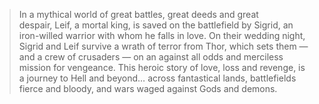 > In a mythical world of great battles, great deeds and great despair, Leif, a mortal king, is saved on the battlefield by Sigrid, an iron-willed warrior with whom he falls in love. On their wedding night, Sigrid and Leif survive a wrath of terror from Thor, which sets them — and a crew of crusaders — on an against all odds and merciless mission for vengeance. This heroic story of love, loss and revenge, is a journey to Hell and beyond… across fantastical lands, battlefields fierce and bloody, and wars waged against Gods and demons.  
